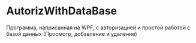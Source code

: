 # AutorizWithDataBase 
Программа, наприсанная на WPF, с авторизацией и простой работой с базой данных (Просмотр, добавление и удаление)
